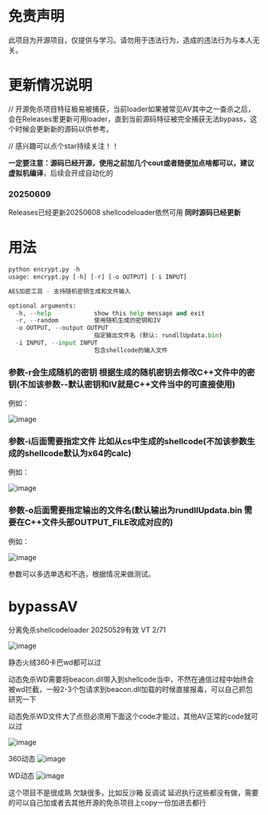 # 免责声明
此项目为开源项目，仅提供与学习。请勿用于违法行为，造成的违法行为与本人无关。

# 更新情况说明
// 开源免杀项目特征极易被捕获，当前loader如果被常见AV其中之一查杀之后，会在Releases里更新可用loader，直到当前源码特征被完全捕获无法bypass，这个时候会更新新的源码以供参考。

// 感兴趣可以点个star持续关注！！

**一定要注意：源码已经开源，使用之前加几个cout或者随便加点啥都可以，建议虚拟机编译**，后续会开成自动化的

### 20250609
Releases已经更新20250608 shellcodeloader依然可用 **同时源码已经更新**

# 用法
```python
python encrypt.py -h
usage: encrypt.py [-h] [-r] [-o OUTPUT] [-i INPUT]

AES加密工具 - 支持随机密钥生成和文件输入

optional arguments:
  -h, --help            show this help message and exit
  -r, --random          使用随机生成的密钥和IV
  -o OUTPUT, --output OUTPUT
                        指定输出文件名 (默认: rundllUpdata.bin)
  -i INPUT, --input INPUT
                        包含shellcode的输入文件
```

### 参数-r会生成随机的密钥 根据生成的随机密钥去修改C++文件中的密钥(不加该参数--默认密钥和IV就是C++文件当中的可直接使用)

例如：

![image](https://github.com/user-attachments/assets/26ba561b-cd51-4622-9272-989fa35430c0)

### 参数-i后面需要指定文件 比如从cs中生成的shellcode(不加该参数生成的shellcode默认为x64的calc)

例如：

![image](https://github.com/user-attachments/assets/a193a70a-6560-4a8c-a124-45763ce65b43)

### 参数-o后面需要指定输出的文件名(默认输出为rundllUpdata.bin 需要在C++文件头部OUTPUT_FILE改成对应的)

例如：

![image](https://github.com/user-attachments/assets/10f0ab52-511a-47b5-95cf-ee76da8da55d)

参数可以多选单选和不选，根据情况来做测试。

# bypassAV
分离免杀shellcodeloader 20250529有效 VT 2/71

![image](https://github.com/user-attachments/assets/e7023bcd-1cbf-449f-b4e7-0a24d6f338cb)

静态火绒360卡巴wd都可以过

动态免杀WD需要将beacon.dll带入到shellcode当中，不然在通信过程中始终会被wd拦截，一般2-3个包请求到beacon.dll加载的时候直接报毒，可以自己抓包研究一下

动态免杀WD文件大了点但必须用下面这个code才能过，其他AV正常的code就可以过

![image](https://github.com/user-attachments/assets/38bcd517-5b49-41c2-9d8a-207b1fc1acdd)


360动态
![image](https://github.com/user-attachments/assets/64d51dfb-a256-47af-b3a6-245cfb9fc8e6)

WD动态
![image](https://github.com/user-attachments/assets/d634e2f1-118a-44b4-b526-e16d119a58be)

这个项目不是很成熟 欠缺很多，比如反沙箱 反调试 延迟执行这些都没有做，需要的可以自己加或者去其他开源的免杀项目上copy一份加进去都行


